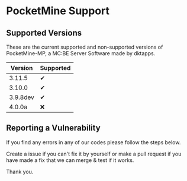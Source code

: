 # PocketMine Support

## Supported Versions

These are the current supported and non-supported versions of PocketMine-MP, a MC:BE Server Software made by dktapps.

| Version | Supported         |
| ------- | ----------------- |
| 3.11.5  | ✔                |
| 3.10.0  | ✔                |
| 3.9.8dev| ✔                |
| 4.0.0a  | ❌                |

## Reporting a Vulnerability

If you find any errors in any of our codes please follow the steps below.

Create a issue if you can't fix it by yourself or make a pull request if you have made a fix that we can merge & test if it works.

Thank you.
